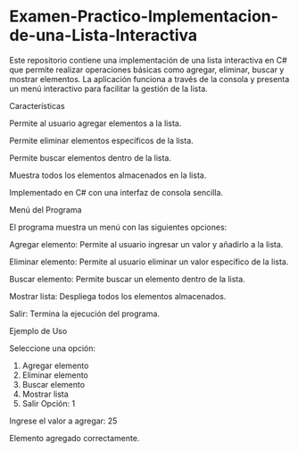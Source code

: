 # Examen-Practico-Implementacion-de-una-Lista-Interactiva

Este repositorio contiene una implementación de una lista interactiva en C# que permite realizar operaciones básicas como agregar, eliminar, buscar y mostrar elementos. La aplicación funciona a través de la consola y presenta un menú interactivo para facilitar la gestión de la lista.

Características

Permite al usuario agregar elementos a la lista.

Permite eliminar elementos específicos de la lista.

Permite buscar elementos dentro de la lista.

Muestra todos los elementos almacenados en la lista.

Implementado en C# con una interfaz de consola sencilla.

Menú del Programa

El programa muestra un menú con las siguientes opciones:

Agregar elemento: Permite al usuario ingresar un valor y añadirlo a la lista.

Eliminar elemento: Permite al usuario eliminar un valor específico de la lista.

Buscar elemento: Permite buscar un elemento dentro de la lista.

Mostrar lista: Despliega todos los elementos almacenados.

Salir: Termina la ejecución del programa.

Ejemplo de Uso

Seleccione una opción:
1. Agregar elemento
2. Eliminar elemento
3. Buscar elemento
4. Mostrar lista
5. Salir
Opción: 1

Ingrese el valor a agregar: 25

Elemento agregado correctamente.
